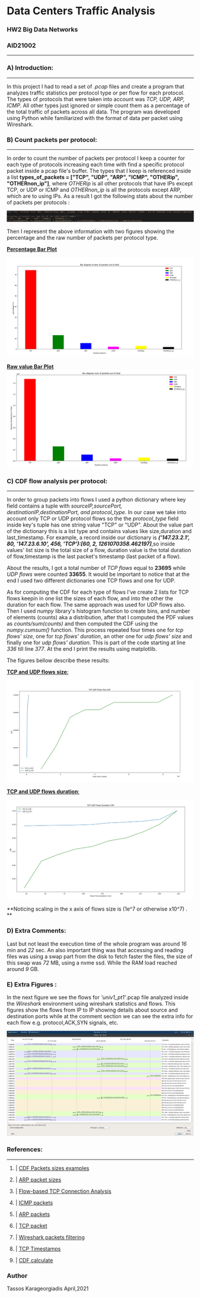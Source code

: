 # Data Centers Traffic Analysis

### HW2 Big Data Networks

### AID21002
------------------------------------------------------

### A) Introduction:

-----------------
In this project I had to read a set of *.pcap* files and create a program that analyzes traffic statistics per protocol type or per flow for each protocol. The types of protocols that were taken into account was *TCP, UDP, ARP, ICMP*. All other types just ignored or simple count them as a percentage of the total traffic of packets across all data. The program was developed using Python while familiarized with the format of data per packet using Wireshark.

### B) Count packets per protocol:
------------------------------
In order to count the number of packets per protocol I keep a counter for each type of protocols increasing each time with find a specific protocol packet inside a pcap file's buffer. The types that I keep is referenced inside a list **types_of_packets = ["TCP", "UDP", "ARP", "ICMP", "OTHERip", "OTHERnon_ip"]**, where *OTHERip* is all other protocols that have IPs except TCP, or UDP or ICMP and *OTHERnon_ip* is all the protocols except ARP, which are to using IPs. As a result I got the following stats about the number of packets per protocols :

![Packets Statistics per Protocol Type](Images/out_percentagePerPack_cat.png "Terminal Output of packets stats")

Then I represent the above information with two figures showing the percentage and the raw number of packets per protocol type.

<ins>**Percentage Bar Plot**</ins>

![Protocol Type percentage out of total number of packets](Images/ProtocolPerc.png "percentage of packets per protocol")

<ins>   **Raw value Bar Plot**</ins>
![Raw Number of packets per protocol](Images/protocol_raw_val.png " Raw values for number of packets")

### C) CDF flow analysis per protocol:
----------------------------------

In order to group packets into flows I used a python dictionary where key field contains a tuple with *sourceIP,sourcePort, destinationIP,destinationPort, and protocol_type*. In our case we take into account only TCP or UDP protocol flows so the the *protocol_type* field inside key's tuple has one string value "TCP" or "UDP". About the value part of the dictionary this is a list type and contains values like size,duration and last_timestamp. For example, a record inside our dictionary is ***('147.23.2.1', 80, '147.23.6.10', 456, 'TCP'):[60, 2, 1261070358.462197]***,so inside values' list size is the total size of a flow, duration value is the total duration of flow,timestamp is the last packet's  timestamp (last packet of a flow).

About the results, I got a total number of *TCP flows* equal to **23695** while *UDP flows* were counted **33655**. It would be important to notice that at the end I used two different dictionaries one TCP flows and one for UDP.

As for computing the CDF for each type of flows I've create 2 lists for TCP flows keepin in one list the sizes of each flow, and into the other the duration for each flow. The same approach was used for UDP flows also. Then I used *numpy* library's histogram function to create bins, and number of elements (counts) aka a distribution, after that I computed the PDF values as *counts/sum(counts)*  and then computed the CDF using the *numpy.cumsum()* function. This process repeated four times one for *tcp flows' size*, one for *tcp flows' duration*, an other one for *udp flows' size* and finally one for *udp flows' duration*. This is part of the code starting at line *336* till line *377*. At the end I print the results using matplotlib.

The figures  bellow describe these results:

<ins>**TCP and UDP flows size**:</ins>

![TCP UDP Size](Images/flows_size.png 'TCP UDP FLOWS sizes CDF')

<ins>**TCP and UDP flows duration**:</ins>

![TCP UDP Duration](Images/flows_duration.png 'TCP UDP FLOWS duration CDF')

**Noticing  scaling in the x axis of flows size is (1e^7 or otherwise x10^7) . **

### D) Extra Comments:

Last but not least the execution time of the whole program was around *16* min and *22* sec. An also important thing was that accessing and reading files was using a swap part from the disk to fetch faster the files, the size of this swap was *72* MB, using a nvme ssd. While the RAM load reached around *9* GB.

### E) Extra Figures :

In the next figure we see the flows for *'univ1_pt1'*.pcap file analyzed inside the *Wireshark* environment using wireshark statistics and flows. This figures show the flows from IP to IP showing details about source and destination ports while at the comment section we can see the extra info for each flow e.g. protocol,ACK,SYN signals, etc.

![Wireshark Flows For All Packets Example](Images/WiresharkFlows.png "Wireshark Flows ")

### References:
-----------------

1. | [CDF Packets sizes examples][1]


2. | [ARP packet sizes ][2]

3. | [Flow-based TCP Connection Analysis][3]

4. | [ICMP packets][4]

5. | [ARP packets][5]

6. | [TCP packet][6]

7. | [Wireshark packets filtering][7]

8. | [TCP Timestamps][8]

9. | [CDF calculate][9]

[1]:https://www.researchgate.net/figure/Packet-size-CDF-per-protocol-in-downlink-left-and-uplink-right-traffic_fig2_228395666
[2]:https://community.cisco.com/t5/switching/arp-packet-size/td-p/1551467
[3]:https://www2.tkn.tu-berlin.de/bib/limmer2009flowbased/limmer2009flowbased.pdf
[4]:https://en.wikipedia.org/wiki/Internet_Control_Message_Protocol
[5]:https://en.wikipedia.org/wiki/Address_Resolution_Protocol
[6]:https://el.wikipedia.org/wiki/%CE%A0%CF%81%CF%89%CF%84%CF%8C%CE%BA%CE%BF%CE%BB%CE%BB%CE%BF_%CE%95%CE%BB%CE%AD%CE%B3%CF%87%CE%BF%CF%85_%CE%9C%CE%B5%CF%84%CE%B1%CF%86%CE%BF%CF%81%CE%AC%CF%82
[7]:https://linoxide.com/wireshark-filters/
[8]:https://cloudshark.io/articles/tcp-timestamp-option/
[9]:https://www.geeksforgeeks.org/how-to-calculate-and-plot-a-cumulative-distribution-function-with-matplotlib-in-python/

### Author

Tassos Karageorgiadis April,2021
